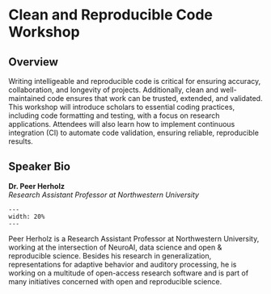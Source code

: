 # Clean and Reproducible Code Workshop

## Overview

Writing intelligeable and reproducible code is critical for ensuring accuracy, collaboration, and longevity of projects. Additionally, clean and well-maintained code ensures that work can be trusted, extended, and validated. This workshop will introduce scholars to essential coding practices, including code formatting and testing, with a focus on research applications. Attendees will also learn how to implement continuous integration (CI) to automate code validation, ensuring reliable, reproducible results.

## Speaker Bio

**Dr. Peer Herholz**<br>
*Research Assistant Professor at Northwestern University*

```{figure} ../research-training/images/Peer-headshot.jpg
---
width: 20%
---
```

Peer Herholz is a Research Assistant Professor at Northwestern University, working at the intersection of NeuroAI, data science and open & reproducible science. Besides his research in generalization, representations for adaptive behavior and auditory processing, he is working on a multitude of open-access research software and is part of many initiatives concerned with open and reproducible science.